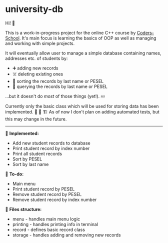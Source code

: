 # university-db

Hi! 👋

This is a work-in-progress project for the online C++ course by [Coders-School](coders.school).
It's main focus is learning the basics of OOP as well as managing and working with simple projects.

It will eventually allow user to manage a simple database containing names, addresses etc. of students by:
* ➕ adding new records 
* ☠️ deleting existing ones 
* 📨 sorting the records by last name or PESEL 
* 🔎 querying the records by last name or PESEL

...but it doesn't do *most* of those things (yet!). 💤

Currently only the basic class which will be used for storing data has been implemented. 🚧 👷 🏗️
As of now I don't plan on adding automated tests, but this may change in the future.

---

💚 **Implemented:** 
* Add new student records to database
* Print student record by index number
* Print all student records
* Sort by PESEL
* Sort by last name

🧡 **To-do:**
* Main menu
* Print student record by PESEL
* Remove student record by PESEL
* Remove student record by index number

📂 **Files structure:** 
* menu - handles main menu logic
* printing - handles printing info in terminal
* record - defines basic record class 
* storage - handles adding and removing new records 
